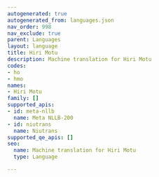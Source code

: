 ```yaml
---
autogenerated: true
autogenerated_from: languages.json
nav_order: 998
nav_exclude: true
parent: Languages
layout: language
title: Hiri Motu
description: Machine translation for Hiri Motu
codes:
- ho
- hmo
names:
- Hiri Motu
family: []
supported_apis:
- id: meta-nllb
  name: Meta NLLB-200
- id: niutrans
  name: Niutrans
supported_qe_apis: []
seo:
  name: Machine translation for Hiri Motu
  type: Language

---
```


